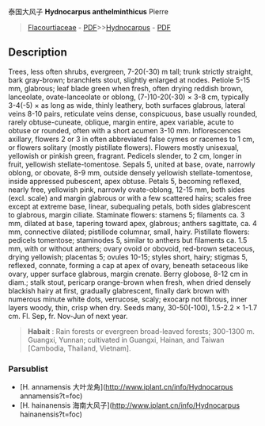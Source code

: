 泰国大风子 **Hydnocarpus anthelminthicus** Pierre

> [Flacourtiaceae](http://www.iplant.cn/info/Flacourtiaceae?t=foc) - [PDF](http://www.iplant.cn/foc/pdf/Flacourtiaceae.pdf)>>[Hydnocarpus](http://www.iplant.cn/info/Hydnocarpus?t=foc) - [PDF](http://www.iplant.cn/foc/pdf/Hydnocarpus.pdf)

## Description

Trees, less often shrubs, evergreen, 7-20(-30) m tall; trunk strictly straight, bark gray-brown; branchlets stout, slightly enlarged at nodes. Petiole 5-15 mm, glabrous; leaf blade green when fresh, often drying reddish brown, lanceolate, ovate-lanceolate or oblong, (7-)10-20(-30) × 3-8 cm, typically 3-4(-5) × as long as wide, thinly leathery, both surfaces glabrous, lateral veins 8-10 pairs, reticulate veins dense, conspicuous, base usually rounded, rarely obtuse-cuneate, oblique, margin entire, apex variable, acute to obtuse or rounded, often with a short acumen 3-10 mm. Inflorescences axillary, flowers 2 or 3 in often abbreviated false cymes or racemes to 1 cm, or flowers solitary (mostly pistillate flowers). Flowers mostly unisexual, yellowish or pinkish green, fragrant. Pedicels slender, to 2 cm, longer in fruit, yellowish stellate-tomentose. Sepals 5, united at base, ovate, narrowly oblong, or obovate, 8-9 mm, outside densely yellowish stellate-tomentose, inside appressed pubescent, apex obtuse. Petals 5, becoming reflexed, nearly free, yellowish pink, narrowly ovate-oblong, 12-15 mm, both sides (excl. scale) and margin glabrous or with a few scattered hairs; scales free except at extreme base, linear, subequaling petals, both sides glabrescent to glabrous, margin ciliate. Staminate flowers: stamens 5; filaments ca. 3 mm, dilated at base, tapering toward apex, glabrous; anthers sagittate, ca. 4 mm, connective dilated; pistillode columnar, small, hairy. Pistillate flowers: pedicels tomentose; staminodes 5, similar to anthers but filaments ca. 1.5 mm, with or without anthers; ovary ovoid or obovoid, red-brown setaceous, drying yellowish; placentas 5; ovules 10-15; styles short, hairy; stigmas 5, reflexed, connate, forming a cap at apex of ovary, beneath setaceous like ovary, upper surface glabrous, margin crenate. Berry globose, 8-12 cm in diam.; stalk stout, pericarp orange-brown when fresh, when dried densely blackish hairy at first, gradually glabrescent, finally dark brown with numerous minute white dots, verrucose, scaly; exocarp not fibrous, inner layers woody, thin, crisp when dry. Seeds many, 30-50(-100), 1.5-2.2 × 1-1.7 cm. Fl. Sep, fr. Nov-Jun of next year.

> **Habait** : 
> Rain forests or evergreen broad-leaved forests; 300-1300 m. Guangxi, Yunnan; cultivated in Guangxi, Hainan, and Taiwan [Cambodia, Thailand, Vietnam].

### Parsublist

* [H.  annamensis  大叶龙角](http://www.iplant.cn/info/Hydnocarpus annamensis?t=foc)
* [H.  hainanensis  海南大风子](http://www.iplant.cn/info/Hydnocarpus hainanensis?t=foc)
